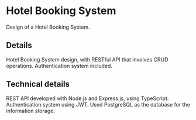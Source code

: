 # Hotel Booking System
Design of a Hotel Booking System.

## Details
Hotel Booking System design, with RESTful API that involves CRUD operations.
Authentication system included.

## Technical details
REST API developed with Node.js and Express.js, using TypeScript.
Authentication system using JWT.
Used PostgreSQL as the database for the information storage.
